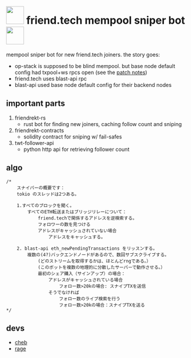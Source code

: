 
# <img src="https://github.com/evmcheb/friendrekt/assets/50129617/e3ba3f2d-62fd-4c6c-a9db-df95f93b9794" width="48"> friend.tech mempool sniper bot <img src="https://github.com/evmcheb/friendrekt/assets/50129617/e3ba3f2d-62fd-4c6c-a9db-df95f93b9794" width="48">

mempool sniper bot for new friend.tech joiners. 
the story goes: 
- op-stack is supposed to be blind mempool. but base node default config had txpool+ws rpcs open (see the [patch notes](https://github.com/ethereum-optimism/op-geth/pull/118))
- friend.tech uses blast-api rpc
- blast-api used base node default config for their backend nodes

## important parts

1. friendrekt-rs
    - rust bot for finding new joiners, caching follow count and sniping
2. friendrekt-contracts
    - solidity contract for sniping w/ fail-safes
3. twt-follower-api
    - python http api for retrieving follower count

## algo
```
/*
    スナイパーの概要です：
    tokio のスレッドは2つある。

    1.すべてのブロックを聞く。
        すべてのETH転送またはブリッジリレーについて：
            friend.techで関係するアドレスを逆検索する。
            フォロワーの数を見つける
            アドレスがキャッシュされていない場合
                アドレスをキャッシュする。

    2. blast-api eth_newPendingTransactions をリッスンする。
        複数の(4?)バックエンドノードがあるので、数回サブスクライブする。
            (どのストリームを取得するかは、ほとんどrngである。）
            (このボットを複数の地理的に分散したサーバーで動作させる。）
            最初のシェア購入（サインアップ）の場合：
                アドレスがキャッシュされている場合
                    フォロー数>20kの場合: スナイプTXを送信
                そうでなければ
                    フォロー数のライブ検索を行う
                    フォロー数>20kの場合：スナイプTXを送る
*/
```

## devs
- [cheb](https://twitter.com/evmcheb)
- [rage](https://twitter.com/rage_pit)
